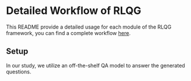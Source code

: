 # Detailed Workflow of RLQG

This README provide a detailed usage for each module of the RLQG framework, you can find a complete workflow [here](./run.sh).

## Setup

In our study, we utilize an off-the-shelf QA model to answer the generated questions. 
